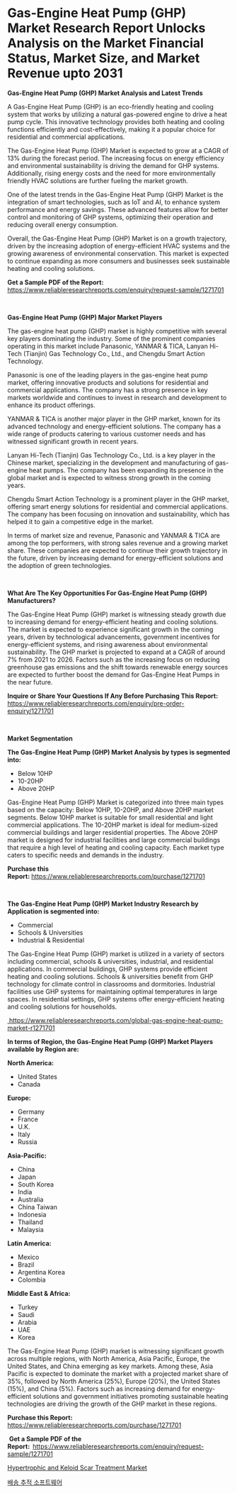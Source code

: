 <p><h1>Gas-Engine Heat Pump (GHP) Market Research Report Unlocks Analysis on the Market Financial Status, Market Size, and Market Revenue upto 2031</h1></p><p><strong>Gas-Engine Heat Pump (GHP) Market Analysis and Latest Trends</strong></p>
<p><p>A Gas-Engine Heat Pump (GHP) is an eco-friendly heating and cooling system that works by utilizing a natural gas-powered engine to drive a heat pump cycle. This innovative technology provides both heating and cooling functions efficiently and cost-effectively, making it a popular choice for residential and commercial applications.</p><p>The Gas-Engine Heat Pump (GHP) Market is expected to grow at a CAGR of 13% during the forecast period. The increasing focus on energy efficiency and environmental sustainability is driving the demand for GHP systems. Additionally, rising energy costs and the need for more environmentally friendly HVAC solutions are further fueling the market growth.</p><p>One of the latest trends in the Gas-Engine Heat Pump (GHP) Market is the integration of smart technologies, such as IoT and AI, to enhance system performance and energy savings. These advanced features allow for better control and monitoring of GHP systems, optimizing their operation and reducing overall energy consumption.</p><p>Overall, the Gas-Engine Heat Pump (GHP) Market is on a growth trajectory, driven by the increasing adoption of energy-efficient HVAC systems and the growing awareness of environmental conservation. This market is expected to continue expanding as more consumers and businesses seek sustainable heating and cooling solutions.</p></p>
<p><strong>Get a Sample PDF of the Report:&nbsp;</strong> <a href="https://www.reliableresearchreports.com/enquiry/request-sample/1271701">https://www.reliableresearchreports.com/enquiry/request-sample/1271701</a></p>
<p>&nbsp;</p>
<p><strong>Gas-Engine Heat Pump (GHP) Major Market Players</strong></p>
<p><p>The gas-engine heat pump (GHP) market is highly competitive with several key players dominating the industry. Some of the prominent companies operating in this market include Panasonic, YANMAR & TICA, Lanyan Hi-Tech (Tianjin) Gas Technology Co., Ltd., and Chengdu Smart Action Technology.</p><p>Panasonic is one of the leading players in the gas-engine heat pump market, offering innovative products and solutions for residential and commercial applications. The company has a strong presence in key markets worldwide and continues to invest in research and development to enhance its product offerings.</p><p>YANMAR & TICA is another major player in the GHP market, known for its advanced technology and energy-efficient solutions. The company has a wide range of products catering to various customer needs and has witnessed significant growth in recent years.</p><p>Lanyan Hi-Tech (Tianjin) Gas Technology Co., Ltd. is a key player in the Chinese market, specializing in the development and manufacturing of gas-engine heat pumps. The company has been expanding its presence in the global market and is expected to witness strong growth in the coming years.</p><p>Chengdu Smart Action Technology is a prominent player in the GHP market, offering smart energy solutions for residential and commercial applications. The company has been focusing on innovation and sustainability, which has helped it to gain a competitive edge in the market.</p><p>In terms of market size and revenue, Panasonic and YANMAR & TICA are among the top performers, with strong sales revenue and a growing market share. These companies are expected to continue their growth trajectory in the future, driven by increasing demand for energy-efficient solutions and the adoption of green technologies.</p></p>
<p>&nbsp;</p>
<p><strong>What Are The Key Opportunities For Gas-Engine Heat Pump (GHP) Manufacturers?</strong></p>
<p><p>The Gas-Engine Heat Pump (GHP) market is witnessing steady growth due to increasing demand for energy-efficient heating and cooling solutions. The market is expected to experience significant growth in the coming years, driven by technological advancements, government incentives for energy-efficient systems, and rising awareness about environmental sustainability. The GHP market is projected to expand at a CAGR of around 7% from 2021 to 2026. Factors such as the increasing focus on reducing greenhouse gas emissions and the shift towards renewable energy sources are expected to further boost the demand for Gas-Engine Heat Pumps in the near future.</p></p>
<p><strong>Inquire or Share Your Questions If Any Before Purchasing This Report:</strong> <a href="https://www.reliableresearchreports.com/enquiry/pre-order-enquiry/1271701">https://www.reliableresearchreports.com/enquiry/pre-order-enquiry/1271701</a></p>
<p>&nbsp;</p>
<p><strong>Market Segmentation</strong></p>
<p><strong>The Gas-Engine Heat Pump (GHP) Market Analysis by types is segmented into:</strong></p>
<p><ul><li>Below 10HP</li><li>10-20HP</li><li>Above 20HP</li></ul></p>
<p><p>Gas-Engine Heat Pump (GHP) Market is categorized into three main types based on the capacity: Below 10HP, 10-20HP, and Above 20HP market segments. Below 10HP market is suitable for small residential and light commercial applications. The 10-20HP market is ideal for medium-sized commercial buildings and larger residential properties. The Above 20HP market is designed for industrial facilities and large commercial buildings that require a high level of heating and cooling capacity. Each market type caters to specific needs and demands in the industry.</p></p>
<p><strong>Purchase this Report:&nbsp;</strong><a href="https://www.reliableresearchreports.com/purchase/1271701">https://www.reliableresearchreports.com/purchase/1271701</a></p>
<p>&nbsp;</p>
<p><strong>The Gas-Engine Heat Pump (GHP) Market Industry Research by Application is segmented into:</strong></p>
<p><ul><li>Commercial</li><li>Schools & Universities</li><li>Industrial & Residential</li></ul></p>
<p><p>The Gas-Engine Heat Pump (GHP) market is utilized in a variety of sectors including commercial, schools & universities, industrial, and residential applications. In commercial buildings, GHP systems provide efficient heating and cooling solutions. Schools & universities benefit from GHP technology for climate control in classrooms and dormitories. Industrial facilities use GHP systems for maintaining optimal temperatures in large spaces. In residential settings, GHP systems offer energy-efficient heating and cooling solutions for households.</p></p>
<p><a href="https://www.reliableresearchreports.com/global-gas-engine-heat-pump-market-r1271701">&nbsp;https://www.reliableresearchreports.com/global-gas-engine-heat-pump-market-r1271701</a></p>
<p><strong>In terms of Region, the Gas-Engine Heat Pump (GHP) Market Players available by Region are:</strong></p>
<p>
    <p> <strong> North America: </strong>
        <ul>
            <li>United States</li>
            <li>Canada</li>
        </ul>
        </p> 
    <p> <strong> Europe: </strong>
        <ul>
            <li>Germany</li>
            <li>France</li>
            <li>U.K.</li>
            <li>Italy</li>
            <li>Russia</li>
        </ul>
        </p> 
    <p> <strong> Asia-Pacific: </strong>
        <ul>
            <li>China</li>
            <li>Japan</li>
            <li>South Korea</li>
            <li>India</li>
            <li>Australia</li>
            <li>China Taiwan</li>
            <li>Indonesia</li>
            <li>Thailand</li>
            <li>Malaysia</li>
        </ul>
        </p> 
    <p> <strong> Latin America: </strong>
        <ul>
            <li>Mexico</li>
            <li>Brazil</li>
            <li>Argentina Korea</li>
            <li>Colombia</li>
        </ul>
        </p> 
    <p> <strong> Middle East & Africa: </strong>
        <ul>
            <li>Turkey</li>
            <li>Saudi</li>
            <li>Arabia</li>
            <li>UAE</li>
            <li>Korea</li>
        </ul>
    </p>
    </p>
<p><p>The Gas-Engine Heat Pump (GHP) market is witnessing significant growth across multiple regions, with North America, Asia Pacific, Europe, the United States, and China emerging as key markets. Among these, Asia Pacific is expected to dominate the market with a projected market share of 35%, followed by North America (25%), Europe (20%), the United States (15%), and China (5%). Factors such as increasing demand for energy-efficient solutions and government initiatives promoting sustainable heating technologies are driving the growth of the GHP market in these regions.</p></p>
<p><strong>Purchase this Report: </strong><a href="https://www.reliableresearchreports.com/purchase/1271701">https://www.reliableresearchreports.com/purchase/1271701</a></p>
<p>&nbsp;<strong>Get a Sample PDF of the Report:&nbsp;&nbsp;</strong><a href="https://www.reliableresearchreports.com/enquiry/request-sample/1271701">https://www.reliableresearchreports.com/enquiry/request-sample/1271701</a></p>
<p><strong></strong></p>
<p><p><a href="https://github.com/GutierrezZulma1/Market-Research-Report-List-1/blob/main/hypertrophic-and-keloid-scar-treatment-market.md">Hypertrophic and Keloid Scar Treatment Market</a></p><p><a href="https://github.com/PercyHagernes9778/Market-Research-Report-List-2/blob/main/2531038184249.md">배송 추적 소프트웨어</a></p></p>